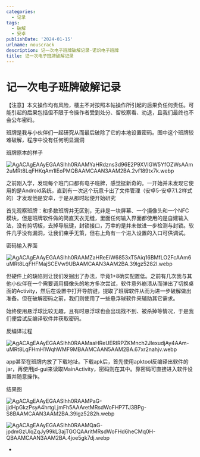 ```yaml
---
categories:
  - 记录
tags:
  - 破解
  - 安卓
publishDate: '2024-01-15'
urlname: nouscrack
description: 记一次电子班牌破解记录-诺识电子班牌
title: 记一次电子班牌破解记录
---
```


# 记一次电子班牌破解记录


【注意】本文操作均有风险，楼主不对按照本帖操作所引起的后果负任何责任。可能引起的后果包括但不限于令操作者受到处分、留校察看、劝退，且我们最终也不会公布密码。


班牌是我与小伙伴们一起研究从而最后破除了它的本地设置密码。图中这个班牌较难破解，程序中没有任何明显漏洞


班牌原本的样子


![AgACAgEAAyEGAASlhh0RAAMYaHRdzns3d96E2P9XVIGW5YfOZWsAAm2uMRt8LqFHKqAm1lEoPMQBAAMCAAN3AAM2BA.2vf189tx7k.webp](https://raw.githubusercontent.com/xtawa/picx-images-hosting/master/5e14b49dda5927178d3629742da8d585.webp)


之前刚入学，发现每个班门口都有电子班牌，感觉挺新奇的。一开始并未发现它使用的是Android系统，直到有一次这个玩意卡出了文件管理（安卓5-安卓7.1.2样式的）才发现他是安卓，于是从那时起便开始研究


首先观察班牌：和多数班牌并无区别，无非是一块屏幕、一个摄像头和一个NFC模块，但是班牌软件做的简直天衣无缝，里面任何输入界面都使用的是自建输入法，没有剪切板，去掉导航键，封锁接口，万幸的是并未做进一步检测与封锁。软件几乎没有漏洞，让我们束手无策，但右上角有一个进入设置的入口可供调试。


密码输入界面


![AgACAgEAAyEGAASlhh0RAAMZaHReEiW6853xT5Aiq16BMfLO2FcAAm6uMRt8LqFHFMajSCEVw9UBAAMCAAN3AAM2BA.39lgz5282l.webp](https://raw.githubusercontent.com/xtawa/picx-images-hosting/master/cba6c279b69484fc247b3b1ceeb4a5f7.webp)


但硬件上的缺陷则让我们发掘出了办法，毕竟1+8确实配置低。之前有几次我与其他小伙伴在一个需要调用摄像头的地方多次尝试，软件意外崩溃从而弹出了切换桌面的Activity，然后在设置中打开导航键，提取了班牌软件从而为进一步破解做出准备。但在破解密码之前，我们则使用了一些悬浮球软件来辅助其它需求。


始终使用悬浮球比较无趣，且有时悬浮球也会出现找不到、被杀掉等情况，于是我们便尝试反编译软件并获取密码。


反编译过程


![AgACAgEAAyEGAASlhh0RAAMaaHReUERIRPZKMnch2JlexudjAy4AAm-uMRt8LqFHmH1WqhWMF9MBAAMCAAN5AAM2BA.67xr2nahjv.webp](https://raw.githubusercontent.com/xtawa/picx-images-hosting/master/9961d9fc0674a8675ecc208719408aa9.webp)


app甚至在班牌内放了下载地址。下载apk后，首先使用apktool反编译出软件的jar，再使用jd-gui来读取MainActivity，密码则在其中。靠密码可直接进入软件设置并随意操作。


结果图


![AgACAgEAAyEGAASlhh0RAAMPaG-jjdHpGkzPsyA4hrtgLjmFh5AAAretMRsdWoFHP7TJ3BPg-S8BAAMCAAN3AAM2BA.39lgz5282h.webp](https://raw.githubusercontent.com/xtawa/picx-images-hosting/master/69b8f957d824b3141b89abadf60102a5.webp)


![AgACAgEAAyEGAASlhh0RAAMQaG-jpdmGzUlqZqJy99kL3ajTGOQAAritMRsdWoFHd6heCMq0H-QBAAMCAAN3AAM2BA.4joe5gk7dj.webp](https://raw.githubusercontent.com/xtawa/picx-images-hosting/master/163df7c111139cec02f83b1934230666.webp)


-

